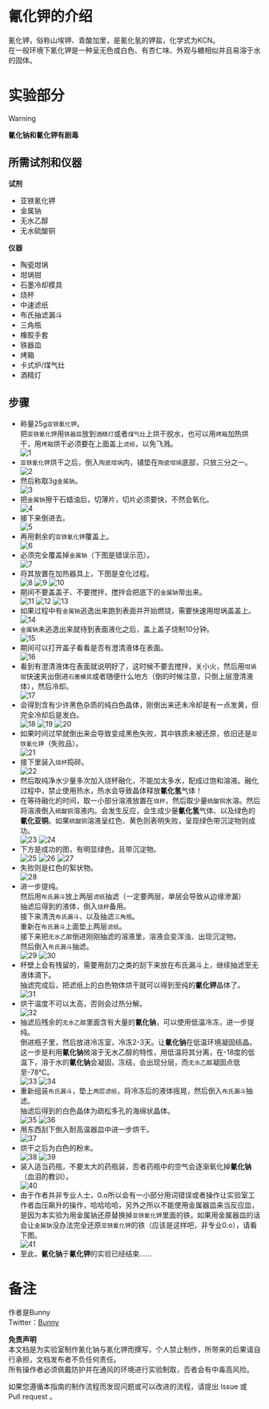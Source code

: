 # 氰化钾的介绍

氰化钾，俗称山埃钾、青酸加里，是氰化氢的钾盐，化学式为KCN。  
在一般环境下氰化钾是一种呈无色或白色、有杏仁味、外观与糖相似并且易溶于水的固体。

# 实验部分

> [!Warning]  
> **氰化钠和氰化钾有剧毒**

## 所需试剂和仪器

**试剂**

* 亚铁氰化钾
* 金属钠
* 无水乙醇
* 无水硫酸铜

**仪器**

* 陶瓷坩埚
* 坩埚钳
* 石墨冷却模具
* 烧杯
* 中速滤纸
* 布氏抽滤漏斗
* 三角瓶
* 橡胶手套
* 铁器皿
* 烤箱
* 卡式炉/煤气灶
* 酒精灯

## 步骤

* 称量25g`亚铁氰化钾`。  
把`亚铁氰化钾`用`铁器皿`放到`酒精灯`或者`煤气灶`上烘干脱水，也可以用`烤箱`加热烘干，用`烤箱`烘干必须要在上面盖上`滤纸`，以免飞溅。  
![1](1.png)  
* `亚铁氰化钾`烘干之后，倒入`陶瓷坩埚`内，铺垫在`陶瓷坩埚`底部，只放三分之一。  
![2](2.png)  
* 然后称取3g`金属钠`。  
![3](3.png)  
* 把`金属钠`擦干石蜡油后，切薄片，切片必须要快，不然会氧化。  
![4](4.png)  
* 接下来倒进去。  
![5](5.png)  
* 再用剩余的`亚铁氰化钾`覆盖上。  
![6](6.png)  
* 必须完全覆盖掉`金属钠`（下图是错误示范）。  
![7](7.png)  
* 将其放置在加热器具上，下图是变化过程。  
![8](8.png)
![9](9.png)
![10](10.png)  
* 期间不要盖盖子、不要搅拌，搅拌会把底下的`金属钠`带出来。  
![11](11.png)
![12](12.png)
![13](13.png)  
* 如果过程中有`金属钠`逃逸出来跑到表面并开始燃烧，需要快速用坩埚盖盖上。  
![14](14.png)  
* `金属钠`未逃逸出来就待到表面液化之后，盖上盖子烧制10分钟。  
![15](15.png)  
* 期间可以打开盖子看看是否有澄清液体在表面。  
![16](16.png)  
* 看到有澄清液体在表面就说明好了，这时候不要去搅拌，关小火，然后用`坩埚钳`快速夹出倒进`石墨模具`或者随便什么地方（倒的时候注意，只倒上层澄清液体），然后冷却。  
![17](17.png)  
* 会得到含有少许黑色杂质的纯白色晶体，刚倒出来还未冷却是有一点发黄，但完全冷却后是发白。  
![18](18.png)
![19](19.png)
![20](20.png)
* 如果时间过早就倒出来会导致变成黑色失败，其中铁质未被还原，依旧还是`亚铁氰化钾`（失败品）。  
![21](21.png)  
* 接下里装入`烧杯`捣碎。  
![22](22.png)  
* 然后取纯净水少量多次加入烧杯融化，不能加太多水，配成过饱和溶液。融化过程中，禁止使用热水，热水会导致晶体释放**氰化氢**气体！  
* 在等待融化的时间，取一小部分溶液放置在`烧杯`，然后取少量`硫酸铜`水溶。然后将溶液倒入`硫酸铜`溶液内。会发生反应，会生成少量**氰化氢**气体、以及绿色的**氰化亚铜**。如果`硫酸铜`溶液呈红色、黄色则表明失败，呈现绿色带沉淀物则成功。  
![23](23.png)
![24](24.png)  
* 下方是成功的图，有明显绿色，且带沉淀物。  
![25](25.png)
![26](26.png) 
![27](27.png)  
* 失败则是红色的絮状物。  
![28](28.png)  
* 进一步提纯。  
然后用`布氏漏斗`放上两层`滤纸`抽滤（一定要两层，单层会导致从边缘渗漏）  
抽滤后得到的液体，倒入`烧杯`备用。  
接下来清洗`布氏漏斗`、以及抽滤`三角瓶`。  
重新在`布氏漏斗`上面垫上两层`滤纸`。  
接下来把`无水乙醇`倒进刚刚抽滤的溶液里，溶液会变浑浊、出现沉淀物。  
然后倒入`布氏漏斗`抽滤。  
![29](29.png)
![30](30.png)  
* 杯壁上会有残留的，需要用刮刀之类的刮下来放在布氏漏斗上，继续抽滤至无液体滴下。  
抽滤完成后，把滤纸上的白色物体烘干就可以得到至纯的**氰化钾**晶体了。  
![31](31.png)  
* 烘干温度不可以太高，否则会过热分解。  
![32](32.png)  
* 抽滤后残余的`无水乙醇`里面含有大量的**氰化钠**，可以使用低温冷冻，进一步提纯。  
倒进瓶子里，然后放进冷冻室，冷冻2-3天。让**氰化钠**在低温环境凝固结晶。  
这一步是利用**氰化钠**微溶于无水乙醇的特性，用低温将其分离，在-18度的低温下，溶于水的**氰化钠**会凝固，冻结，会出现分层，而`无水乙醇`凝固点低至-78℃。  
![33](33.png)
![34](34.png)  
* 重新组装`布氏漏斗`，垫上`两层滤纸`，将冷冻后的液体摇晃，然后倒入`布氏漏斗`抽滤。  
抽滤后得到的白色晶体为疏松多孔的海绵状晶体。  
![35](35.png)
![36](36.png)  
* 用东西刮下倒入耐高温器皿中进一步烘干。  
![37](37.png)  
* 烘干之后为白色的粉末。  
![38](38.png)
![39](39.png)  
* 装入适当药瓶，不要太大的药瓶装，否者药瓶中的空气会逐渐氧化掉**氰化钠**（血泪的教训）。  
![40](40.png)  
* 由于作者并非专业人士，0.o所以会有一小部分用词错误或者操作让实验室工作者血压飙升的操作，哈哈哈哈，另外之所以不能使用金属器皿来当反应皿，是因为本实验为用金属钠还原替换掉`亚铁氰化钾`里面的铁，如果用金属器皿的话会让`金属钠`没办法完全还原`亚铁氰化钾`的铁（应该是这样吧，非专业0.o），请看下图。  
![41](41.png)  
* 至此，**氰化钠**于**氰化钾**的实验已经结束……

# 备注

作者是Bunny  
Twitter：[Bunny](https://x.com/pyke2076)

**免责声明**  
本文档是为实验室制作氰化钠与氰化钾而撰写，个人禁止制作，所带来的后果请自行承担，文档发布者不负任何责任。  
所有操作者必须佩戴防护并在通风的环境进行实验制取，否者会有中毒高风险。

如果您遵循本指南的制作流程而发现问题或可以改进的流程，请提出 Issue 或 Pull request 。